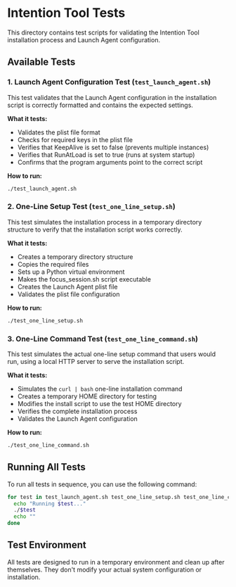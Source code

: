 # Intention Tool Tests

This directory contains test scripts for validating the Intention Tool installation process and Launch Agent configuration.

## Available Tests

### 1. Launch Agent Configuration Test (`test_launch_agent.sh`)

This test validates that the Launch Agent configuration in the installation script is correctly formatted and contains the expected settings.

**What it tests:**
- Validates the plist file format
- Checks for required keys in the plist file
- Verifies that KeepAlive is set to false (prevents multiple instances)
- Verifies that RunAtLoad is set to true (runs at system startup)
- Confirms that the program arguments point to the correct script

**How to run:**
```bash
./test_launch_agent.sh
```

### 2. One-Line Setup Test (`test_one_line_setup.sh`)

This test simulates the installation process in a temporary directory structure to verify that the installation script works correctly.

**What it tests:**
- Creates a temporary directory structure
- Copies the required files
- Sets up a Python virtual environment
- Makes the focus_session.sh script executable
- Creates the Launch Agent plist file
- Validates the plist file configuration

**How to run:**
```bash
./test_one_line_setup.sh
```

### 3. One-Line Command Test (`test_one_line_command.sh`)

This test simulates the actual one-line setup command that users would run, using a local HTTP server to serve the installation script.

**What it tests:**
- Simulates the `curl | bash` one-line installation command
- Creates a temporary HOME directory for testing
- Modifies the install script to use the test HOME directory
- Verifies the complete installation process
- Validates the Launch Agent configuration

**How to run:**
```bash
./test_one_line_command.sh
```



## Running All Tests

To run all tests in sequence, you can use the following command:

```bash
for test in test_launch_agent.sh test_one_line_setup.sh test_one_line_command.sh; do
  echo "Running $test..."
  ./$test
  echo ""
done
```

## Test Environment

All tests are designed to run in a temporary environment and clean up after themselves. They don't modify your actual system configuration or installation.
